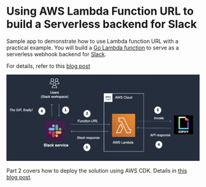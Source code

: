 # Using AWS Lambda Function URL to build a Serverless backend for Slack

Sample app to demonstrate how to use Lambda function URL with a practical example. You will build a [Go Lambda function](https://docs.aws.amazon.com/lambda/latest/dg/lambda-golang.html) to serve as a serverless webhook backend for [Slack](https://slack.com/).

For details, refer to this [blog post](https://abhishek1987.medium.com/using-aws-lambda-function-url-to-build-a-serverless-backend-for-slack-a292ef355a5d)

![](images/arch-diagram.png)

Part 2 covers how to deploy the solution using AWS CDK. Details in [this blog post](https://abhishek1987.medium.com/package-and-deploy-a-lambda-function-as-a-docker-container-with-aws-cdk-fd0df5e37de7).